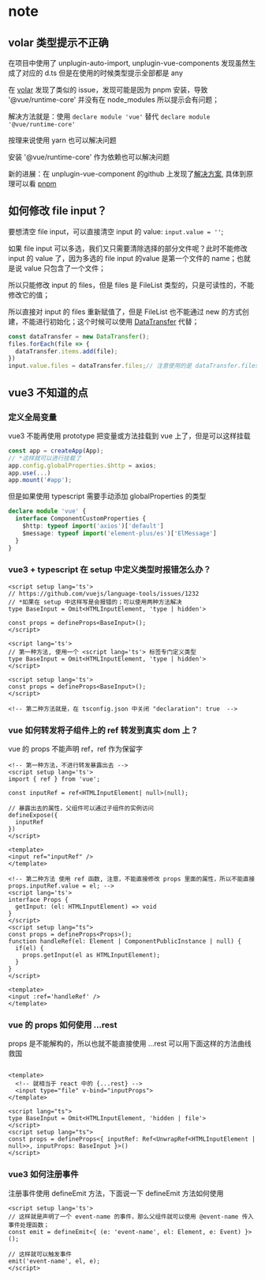 # note

## volar 类型提示不正确

在项目中使用了 unplugin-auto-import, unplugin-vue-components 发现虽然生成了对应的 d.ts 但是在使用的时候类型提示全部都是 any

在 [volar](https://github.com/vuejs/language-tools/issues/2231) 发现了类似的 issue，发现可能是因为 pnpm 安装，导致  '@vue/runtime-core' 并没有在 node_modules 所以提示会有问题；

解决方法就是：使用 `declare module 'vue'` 替代 `declare module '@vue/runtime-core'`

按理来说使用 yarn 也可以解决问题

安装 '@vue/runtime-core' 作为依赖也可以解决问题

新的进展：在 unplugin-vue-component 的github 上发现了[解决方案](https://juejin.cn/post/7189812753366777915), 具体到原理可以看 [pnpm](https://pnpm.io/zh/npmrc#public-hoist-pattern)

## 如何修改 file input？

要想清空 file input，可以直接清空 input 的 value:  `input.value = ''`;

如果 file input 可以多选，我们又只需要清除选择的部分文件呢？此时不能修改 input 的 value 了，因为多选的 file input 的value 是第一个文件的 name；也就是说 value 只包含了一个文件；

所以只能修改 input 的 files，但是 files 是 FileList 类型的，只是可读性的，不能修改它的值；

所以直接对 input 的 files 重新赋值了，但是 FileList 也不能通过 new 的方式创建，不能进行初始化；这个时候可以使用 [DataTransfer](https://developer.mozilla.org/zh-CN/docs/Web/API/DataTransfer) 代替；

```js
const dataTransfer = new DataTransfer();
files.forEach(file => {
  dataTransfer.items.add(file);
})
input.value.files = dataTransfer.files;// 注意使用的是 dataTransfer.files 这个才是 FileList 类型
```

## vue3 不知道的点

### 定义全局变量

vue3 不能再使用 prototype 把变量或方法挂载到 vue 上了，但是可以这样挂载

```js
const app = createApp(App);
// *这样就可以进行挂载了
app.config.globalProperties.$http = axios;
app.use(...)
app.mount('#app');
```

但是如果使用 typescript 需要手动添加 globalProperties 的类型

```ts
declare module 'vue' {
  interface ComponentCustomProperties {
    $http: typeof import('axios')['default']
    $message: typeof import('element-plus/es')['ElMessage']
  }
}
```

### vue3 + typescript 在 setup 中定义类型时报错怎么办？

```vue
<script setup lang='ts'>
// https://github.com/vuejs/language-tools/issues/1232
// *如果在 setup 中这样写是会报错的；可以使用两种方法解决
type BaseInput = Omit<HTMLInputElement, 'type | hidden'>

const props = defineProps<BaseInput>();
</script>

<script lang='ts'>
// 第一种方法, 使用一个 <script lang='ts'> 标签专门定义类型
type BaseInput = Omit<HTMLInputElement, 'type | hidden'>
</script>

<script setup lang='ts'>
const props = defineProps<BaseInput>();
</script>

<!-- 第二种方法就是，在 tsconfig.json 中关闭 "declaration": true  -->
```

### vue 如何转发将子组件上的 ref 转发到真实 dom 上？

vue 的 props 不能声明 ref，ref 作为保留字

```vue
<!-- 第一种方法，不进行转发暴露出去 -->
<script setup lang='ts'>
import { ref } from 'vue';

const inputRef = ref<HTMLInputElement| null>(null);

// 暴露出去的属性，父组件可以通过子组件的实例访问
defineExpose({
  inputRef
})
</script>

<template>
<input ref="inputRef" />
</template>

<!-- 第二种方法 使用 ref 函数, 注意，不能直接修改 props 里面的属性，所以不能直接 props.inputRef.value = el; -->
<script lang='ts'>
interface Props {
  getInput: (el: HTMLInputElement) => void
}
</script>
<script setup lang="ts">
const props = defineProps<Props>();
function handleRef(el: Element | ComponentPublicInstance | null) {
  if(el) {
    props.getInput(el as HTMLInputElement); 
  }
}
</script>

<template>
<input :ref='handleRef' />
</template>
```

### vue 的 props 如何使用 ...rest

props 是不能解构的，所以也就不能直接使用 ...rest 可以用下面这样的方法曲线救国

```vue

<template>
  <!-- 就相当于 react 中的 {...rest} -->
  <input type="file" v-bind="inputProps">
</template>

<script lang="ts">
type BaseInput = Omit<HTMLInputElement, 'hidden | file'>
</script>
<script setup lang="ts">
const props = defineProps<{ inputRef: Ref<UnwrapRef<HTMLInputElement | null>>, inputProps: BaseInput }>()
</script>
```

### vue3 如何注册事件

注册事件使用 defineEmit 方法，下面说一下 defineEmit 方法如何使用

```vue
<script setup lang='ts'>
// 这样就是声明了一个 event-name 的事件，那么父组件就可以使用 @event-name 传入事件处理函数；
const emit = defineEmit<{ (e: 'event-name', el: Element, e: Event) }>();

// 这样就可以触发事件
emit('event-name', el, e);
</script>
```
